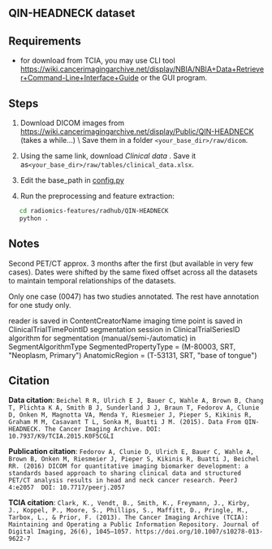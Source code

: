 ## QIN-HEADNECK dataset

## Requirements

- for download from TCIA, you may use CLI tool https://wiki.cancerimagingarchive.net/display/NBIA/NBIA+Data+Retriever+Command-Line+Interface+Guide or the GUI program.


## Steps

1. Download DICOM images from https://wiki.cancerimagingarchive.net/display/Public/QIN-HEADNECK (takes a while...) \\
   Save them in a folder `<your_base_dir>/raw/dicom`.

2. Using the same link, download _Clinical data_ . Save it as`<your_base_dir>/raw/tables/clinical_data.xlsx`.

3. Edit the base_path in [config.py](config.py)

4. Run the preprocessing and feature extraction:

```bash
   cd radiomics-features/radhub/QIN-HEADNECK
   python .
```

## Notes

Second PET/CT approx. 3 months after the first (but available in very few cases).
Dates were shifted by the same fixed offset across all the datasets to maintain temporal relationships of the datasets.

Only one case (0047) has two studies annotated. The rest have annotation for one study only.

reader is saved in ContentCreatorName
imaging time point is saved in ClinicalTrialTimePointID
segmentation session in ClinicalTrialSeriesID
algorithm for segmentation (manual/semi-/automatic) in SegmentAlgorithmType
SegmentedPropertyType = (M-80003, SRT, "Neoplasm, Primary")
AnatomicRegion = (T-53131, SRT, "base of tongue")


## Citation

**Data citation**:
`Beichel R R, Ulrich E J, Bauer C, Wahle A, Brown B, Chang T, Plichta K A, Smith B J, Sunderland J J, Braun T, Fedorov A, Clunie D, Onken M, Magnotta VA, Menda Y, Riesmeier J, Pieper S, Kikinis R, Graham M M, Casavant T L, Sonka M, Buatti J M. (2015). Data From QIN-HEADNECK. The Cancer Imaging Archive. DOI:  10.7937/K9/TCIA.2015.K0F5CGLI`

**Publication citation**:
`Fedorov A, Clunie D, Ulrich E, Bauer C, Wahle A, Brown B, Onken M, Riesmeier J, Pieper S, Kikinis R, Buatti J, Beichel RR. (2016) DICOM for quantitative imaging biomarker development: a standards based approach to sharing clinical data and structured PET/CT analysis results in head and neck cancer research. PeerJ 4:e2057  DOI: 10.7717/peerj.2057`

**TCIA citation**:
`Clark, K., Vendt, B., Smith, K., Freymann, J., Kirby, J., Koppel, P., Moore, S., Phillips, S., Maffitt, D., Pringle, M., Tarbox, L., & Prior, F. (2013). The Cancer Imaging Archive (TCIA): Maintaining and Operating a Public Information Repository. Journal of Digital Imaging, 26(6), 1045–1057. https://doi.org/10.1007/s10278-013-9622-7`
